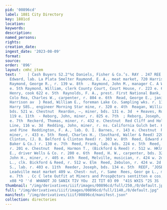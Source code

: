 ```yaml
---
pid: '00896cd'
label: 1881 City Directory
key: 1881cd
location: 
keywords: 
description: 
named_persons: 
rights: 
creation_date: 
ingest_date: '2023-08-09'
format: 
source: 
order: '896'
layout: cmhc_item
text: '   | Cash Buyers S2.2°%¢ Daniels, Fisher & Co.’s. RAY . 247 REE  | Raydon,
  Edward, lab. La Plata Smelter Raymond, E. A., meat market, 720 Harrison av        ;
  Raymond, George R., r. 139 w. 8th  . Raymond, John M., manager C. A Wright, r. 312
  e. 5th Raymond, William, clerk County Court, Court House, r. 223 e. 6th . Rayner,
  Henry, cook 622 e. 5th  Raynolds, F. A., prest. First National Bank, r. Canon City,
  Colo Rea, Charles W., carpenter, r. 804 e. 6th  Read, George E., janitor, r. 320
  Harrison av  } Read, William E., foreman Lake Co. Sampling wks. r. 113 e. 10th  Readon,
  Harry S8S., engineer Morning Star mine, r. 320 e. 4th  Reagan, William, smelter,
  bds. 521 w. Chestnut  Reardon, —, miner, bds. 131 e. 3d  + Reaves, Robert S., r.
  119 e. 11th  - Reborg, John, miner, r. 825 e. 7th  ; Reborg, Joseph, miner, r. 825
  e. 7th  Reckerd, Thomas, miner, r. 432 e. Chestnut  Red Cliff and Holy Cross Stage
  Line, 116 w. 3d  Redding, John, miner, r. ns. California Gulch bet. Harrison av.
  and Pine  Reddington, F. A., lab. O. I. Barnes, r. 143 e. Chestnut  Reddy, Michael,
  miner, r. 433 e. 5th  Reed, Charles H., (Southard, Waller & Reed) 220 w. 5th  Reed,
  Clinton, (J. B. Belford & Clinton Reed) r. 303 w. 8th  Reed, Edward A., (Valentine,
  Baker & Co.) r. 130 e. 7th  Reed, Frank, lab. bds. 224 e. 5th  Reed, George, blksmith,
  r. 201 e. Chestnut  Reed, Harmon T., (Bickford & Reed) r. 512 w. HKlm  Reed, Henry
  E., driver Wells & Co. r. 200 e. 6th  Reed, H. W., carpenter, bds. 3283 e. 6th  Reed,
  John H., miner, r. 405 e. 4th  Reed, Melville, musician, r. 424 w. 2d  Reed, Wilmington
  L., clk. Bickford & Reed, r. 512 w. Elm  Reed, Zebulon, r. 424 w. 2d  Reeder, John
  S., lab. r. 403 e. 11th  Reeder, Joseph, bds. 134 e. 5th  REEF, ‘JOSEPH S. .. propr.
  Leadville meat market 409 w. Chest- nut, r. Same  Rees, Geor ge L., miner, r. 715
  e. 7th  . Cc C lete Outfit at Miners and Prosp@ctors sentitten e cos, 100 West chestantSt        "9p!
  x08 *O ''d  WHANOT JO SANIX TIV YOu  ZI TIT 03 09  "41S WXIS "2S 3S  aaaiL  c '
thumbnail: "/img/derivatives/iiif/images/00896cd/full/250,/0/default.jpg"
full: "/img/derivatives/iiif/images/00896cd/full/1140,/0/default.jpg"
manifest: "/img/derivatives/iiif/00896cd/manifest.json"
collection: directories
---
```

